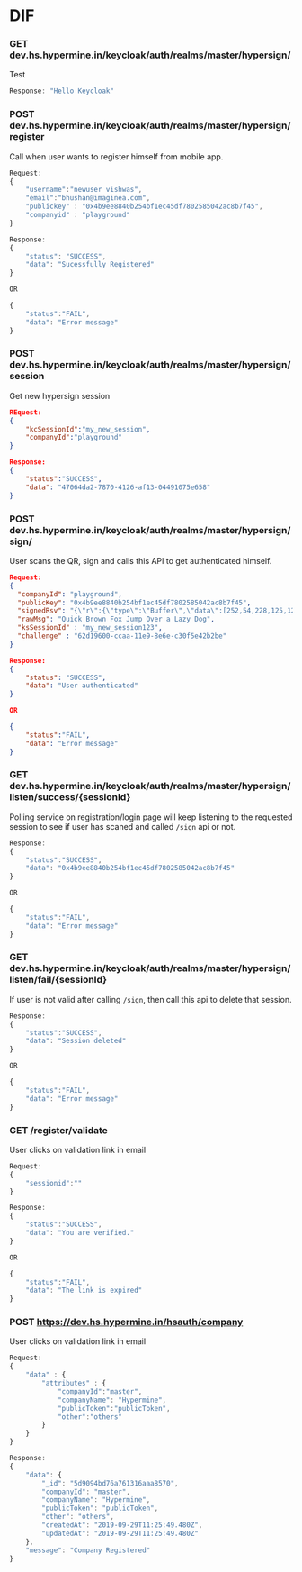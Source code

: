 # DIF

### GET dev.hs.hypermine.in/keycloak/auth/realms/master/hypersign/

Test

```js
Response: "Hello Keycloak"

```

### POST dev.hs.hypermine.in/keycloak/auth/realms/master/hypersign/register

Call when user wants to register himself from mobile app.

```js
Request:
{
	"username":"newuser vishwas",
	"email":"bhushan@imaginea.com",
	"publickey" : "0x4b9ee8840b254bf1ec45df7802585042ac8b7f45",
	"companyid" : "playground"
}

Response:
{
    "status": "SUCCESS",
    "data": "Sucessfully Registered"
}

OR

{
	"status":"FAIL",
	"data": "Error message"
}
```

### POST dev.hs.hypermine.in/keycloak/auth/realms/master/hypersign/session

Get new hypersign session

```json
REquest:
{
	"kcSessionId":"my_new_session",
	"companyId":"playground"
}

Response:
{
	"status":"SUCCESS",
	"data": "47064da2-7870-4126-af13-04491075e658"
}
```

### POST dev.hs.hypermine.in/keycloak/auth/realms/master/hypersign/sign/

User scans the QR, sign and calls this API to get authenticated himself. 

```json
Request:
{
  "companyId": "playground",
  "publicKey": "0x4b9ee8840b254bf1ec45df7802585042ac8b7f45",
  "signedRsv": "{\"r\":{\"type\":\"Buffer\",\"data\":[252,54,228,125,123,61,165,211,220,106,188,36,132,83,24,198,222,145,14,60,130,34,7,130,242,181,168,104,39,193,139,168]},\"s\":{\"type\":\"Buffer\",\"data\":[6,1,54,181,191,79,237,172,147,118,175,34,9,190,1,74,24,18,44,149,49,111,23,238,72,153,98,207,249,42,167,16]},\"v\":27}",
  "rawMsg": "Quick Brown Fox Jump Over a Lazy Dog",
  "ksSessionId" : "my_new_session123",
  "challenge" : "62d19600-ccaa-11e9-8e6e-c30f5e42b2be"
}

Response:
{
    "status": "SUCCESS",
    "data": "User authenticated"
}

OR

{
	"status":"FAIL",
	"data": "Error message"
}
```


### GET dev.hs.hypermine.in/keycloak/auth/realms/master/hypersign/listen/success/{sessionId}

Polling service on registration/login page will keep listening to the requested session to see if user has scaned and called `/sign` api or not.

```js
Response:
{
	"status":"SUCCESS",
	"data": "0x4b9ee8840b254bf1ec45df7802585042ac8b7f45"
}

OR

{
	"status":"FAIL",
	"data": "Error message"
}
```


### GET dev.hs.hypermine.in/keycloak/auth/realms/master/hypersign/listen/fail/{sessionId}

If user is not valid after calling `/sign`, then call this api to delete that session.

```js
Response:
{
	"status":"SUCCESS",
	"data": "Session deleted"
}

OR

{
	"status":"FAIL",
	"data": "Error message"
}
```
### GET /register/validate

User clicks on validation link in email

```js
Request:
{
	"sessionid":""
}

Response:
{
	"status":"SUCCESS",
	"data": "You are verified."
}

OR

{
	"status":"FAIL",
	"data": "The link is expired"
}
```




### POST https://dev.hs.hypermine.in/hsauth/company

User clicks on validation link in email

```js
Request:
{
	"data" : {
		"attributes" : {
			"companyId":"master",
			"companyName": "Hypermine",
			"publicToken":"publicToken",
			"other":"others"		
		}
	}
}

Response:
{
    "data": {
        "_id": "5d9094bd76a761316aaa8570",
        "companyId": "master",
        "companyName": "Hypermine",
        "publicToken": "publicToken",
        "other": "others",
        "createdAt": "2019-09-29T11:25:49.480Z",
        "updatedAt": "2019-09-29T11:25:49.480Z"
    },
    "message": "Company Registered"
}
```


